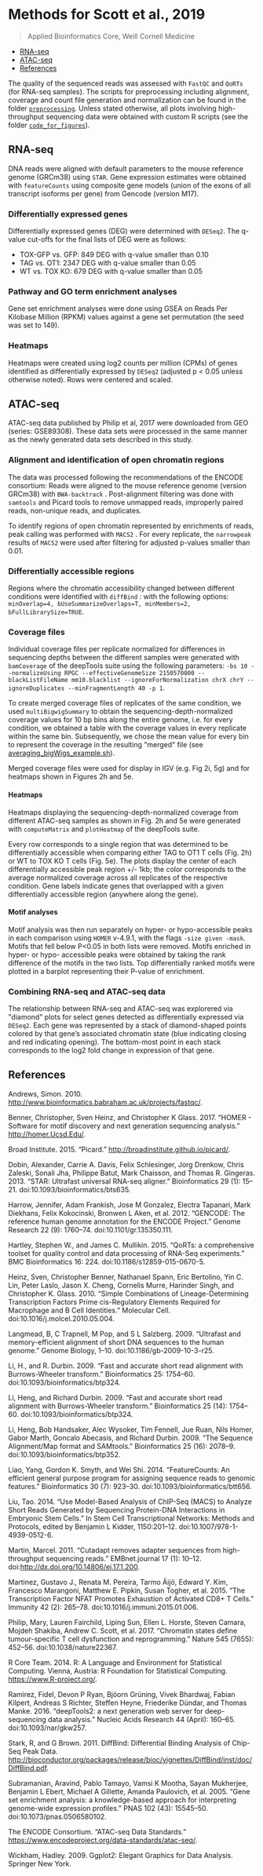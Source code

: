 Methods for Scott et al., 2019
===============================

>Applied Bioinformatics Core, Weill Cornell Medicine

* [RNA-seq](#rnaseq)
* [ATAC-seq](#attac)
* [References](#refs)

The quality of the sequenced reads was assessed with `FastQC` and `QoRTs` (for RNA-seq samples).
The scripts for preprocessing including alignment, coverage and count file generation and normalization can be found in the folder [`preprocessing`](https://github.com/friedue/Scott2019/blob/master/preprocessing/).
Unless stated otherwise, all plots involving high-throughput sequencing data were obtained with custom R scripts (see the folder [`code_for_figures`](https://github.com/friedue/Scott2019/tree/master/code_for_figures)).

## RNA-seq <a name="rnaseq"></a>

DNA reads were aligned with default parameters to the mouse reference genome (GRCm38) using `STAR`.
Gene expression estimates were obtained with `featureCounts` using composite gene models (union of the exons of all transcript isoforms per gene) from Gencode (version M17).

### Differentially expressed genes

Differentially expressed genes (DEG) were determined with `DESeq2`.
The q-value cut-offs for the final lists of DEG were as follows: 

- TOX-GFP vs. GFP: 849 DEG with q-value smaller than 0.10
- TAG vs. OT1: 2347 DEG with q-value smaller than 0.05
- WT vs. TOX KO: 679 DEG with q-value smaller than 0.05

### Pathway and GO term enrichment analyses

Gene set enrichment analyses were done using GSEA on Reads Per Kilobase Million (RPKM) values against a gene set permutation (the seed was set to 149).   

### Heatmaps
Heatmaps were created using log2 counts per million (CPMs) of genes identified as differentially expressed by `DESeq2` (adjusted p < 0.05 unless otherwise noted). Rows were centered and scaled. 

## ATAC-seq <a name="attac"></a>

ATAC-seq data published by Philip et al, 2017 were downloaded from GEO (series: GSE89308).
These data sets were processed in the same manner as the newly generated data sets described in this study.

### Alignment and identification of open chromatin regions

The data was processed following the recommendations of the ENCODE consortium:
Reads were aligned to the mouse reference genome (version GRCm38) with `BWA-backtrack` .
Post-alignment filtering was done with `samtools` and Picard tools to remove unmapped reads, improperly paired reads, non-unique reads, and duplicates.

To identify regions of open chromatin represented by enrichments of reads, peak calling was performed with `MACS2` .
For every replicate, the `narrowpeak` results of `MACS2` were used after filtering for adjusted p-values smaller than 0.01.

### Differentially accessible regions

Regions where the chromatin accessibility changed between different conditions were identified with `diffBind` : with the following options: `minOverlap=4, bUseSummarizeOverlaps=T, minMembers=2, bFullLibrarySize=TRUE`.

### Coverage files

Individual coverage files per replicate normalized for differences in sequencing depths between the different samples were generated with `bamCoverage` of the deepTools suite using the following parameters: `-bs 10 --normalizeUsing RPGC --effectiveGenomeSize 2150570000 --blackListFileName mm10.blacklist --ignoreForNormalization chrX chrY --ignoreDuplicates --minFragmentLength 40 -p 1`.

To create merged coverage files of replicates of the same condition, we used `multiBigwigSummary` to obtain the sequencing-depth-normalized coverage values for 10 bp bins along the entire genome, i.e. for every condition, we obtained a table with the coverage values in every replicate within the same bin.
Subsequently, we chose the mean value for every bin to represent the coverage in the resulting "merged" file (see [averaging_bigWigs_example.sh](https://github.com/friedue/Scott2019/blob/master/preprocessing/averaging_bigWigs_example.sh)).

Merged coverage files were used for display in IGV (e.g. Fig 2i, 5g) and for heatmaps shown in Figures 2h and 5e.

#### Heatmaps

Heatmaps displaying the sequencing-depth-normalized coverage from different ATAC-seq samples as shown in Fig. 2h and 5e were generated with `computeMatrix` and `plotHeatmap` of the deepTools suite.

Every row corresponds to a single region that was determined to be differentially accessible when comparing either TAG to OT1 T cells (Fig. 2h) or WT to TOX KO T cells (Fig. 5e).
The plots display the center of each differentially accessible peak region +/- 1kb; the color corresponds to the average normalized coverage across all replicates of the respective condition.
Gene labels indicate genes that overlapped with a given differentially accessible region (anywhere along the gene).

#### Motif analyses
Motif analysis was then run separately on hyper- or hypo-accessible peaks in each comparison using `HOMER` v-4.9.1, with the flags `-size given -mask`.  Motifs that fell below P<0.05 in both lists were removed.  Motifs enriched in hyper- or hypo- accessible peaks were obtained by taking the rank difference of the motifs in the two lists. Top differentially ranked motifs were plotted in a barplot representing their P-value of enrichment.


### Combining RNA-seq and ATAC-seq data
The relationship between RNA-seq and ATAC-seq was explorered via "diamond" plots for select genes detected as differentially expressed via `DESeq2`. Each gene was represented by a stack of diamond-shaped points colored by that gene’s associated chromatin state (blue indicating closing and red indicating opening). The bottom-most point in each stack corresponds to the log2 fold change in expression of that gene. 


## References <a name="refs"></a>

Andrews, Simon. 2010. http://www.bioinformatics.babraham.ac.uk/projects/fastqc/.

Benner, Christopher, Sven Heinz, and Christopher K Glass. 2017. “HOMER - Software for motif discovery and next generation sequencing analysis.” http://homer.Ucsd.Edu/.

Broad Institute. 2015. “Picard.” http://broadinstitute.github.io/picard/.

Dobin, Alexander, Carrie A. Davis, Felix Schlesinger, Jorg Drenkow, Chris Zaleski, Sonali Jha, Philippe Batut, Mark Chaisson, and Thomas R. Gingeras. 2013. “STAR: Ultrafast universal RNA-seq aligner.” Bioinformatics 29 (1): 15–21. doi:10.1093/bioinformatics/bts635.

Harrow, Jennifer, Adam Frankish, Jose M Gonzalez, Electra Tapanari, Mark Diekhans, Felix Kokocinski, Bronwen L Aken, et al. 2012. “GENCODE: The reference human genome annotation for the ENCODE Project.” Genome Research 22 (9): 1760–74. doi:10.1101/gr.135350.111.

Hartley, Stephen W., and James C. Mullikin. 2015. “QoRTs: a comprehensive toolset for quality control and data processing of RNA-Seq experiments.” BMC Bioinformatics 16: 224. doi:10.1186/s12859-015-0670-5.

Heinz, Sven, Christopher Benner, Nathanael Spann, Eric Bertolino, Yin C. Lin, Peter Laslo, Jason X. Cheng, Cornelis Murre, Harinder Singh, and Christopher K. Glass. 2010. “Simple Combinations of Lineage-Determining Transcription Factors Prime cis-Regulatory Elements Required for Macrophage and B Cell Identities.” Molecular Cell. doi:10.1016/j.molcel.2010.05.004.

Langmead, B, C Trapnell, M Pop, and S L Salzberg. 2009. “Ultrafast and memory-efficient alignment of short DNA sequences to the human genome.” Genome Biology, 1–10. doi:10.1186/gb-2009-10-3-r25.

Li, H., and R. Durbin. 2009. “Fast and accurate short read alignment with Burrows-Wheeler transform.” Bioinformatics 25: 1754–60. doi:10.1093/bioinformatics/btp324.

Li, Heng, and Richard Durbin. 2009. “Fast and accurate short read alignment with Burrows-Wheeler transform.” Bioinformatics 25 (14): 1754–60. doi:10.1093/bioinformatics/btp324.

Li, Heng, Bob Handsaker, Alec Wysoker, Tim Fennell, Jue Ruan, Nils Homer, Gabor Marth, Goncalo Abecasis, and Richard Durbin. 2009. “The Sequence Alignment/Map format and SAMtools.” Bioinformatics 25 (16): 2078–9. doi:10.1093/bioinformatics/btp352.

Liao, Yang, Gordon K. Smyth, and Wei Shi. 2014. “FeatureCounts: An efficient general purpose program for assigning sequence reads to genomic features.” Bioinformatics 30 (7): 923–30. doi:10.1093/bioinformatics/btt656.

Liu, Tao. 2014. “Use Model-Based Analysis of ChIP-Seq (MACS) to Analyze Short Reads Generated by Sequencing Protein-DNA Interactions in Embryonic Stem Cells.” In Stem Cell Transcriptional Networks: Methods and Protocols, edited by Benjamin L Kidder, 1150:201–12. doi:10.1007/978-1-4939-0512-6.

Martin, Marcel. 2011. “Cutadapt removes adapter sequences from high-throughput sequencing reads.” EMBnet.journal 17 (1): 10–12. doi:http://dx.doi.org/10.14806/ej.17.1.200.

Martinez, Gustavo J., Renata M. Pereira, Tarmo Äijö, Edward Y. Kim, Francesco Marangoni, Matthew E. Pipkin, Susan Togher, et al. 2015. “The Transcription Factor NFAT Promotes Exhaustion of Activated CD8+ T Cells.” Immunity 42 (2): 265–78. doi:10.1016/j.immuni.2015.01.006.

Philip, Mary, Lauren Fairchild, Liping Sun, Ellen L. Horste, Steven Camara, Mojdeh Shakiba, Andrew C. Scott, et al. 2017. “Chromatin states define tumour-specific T cell dysfunction and reprogramming.” Nature 545 (7655): 452–56. doi:10.1038/nature22367.

R Core Team. 2014. R: A Language and Environment for Statistical Computing. Vienna, Austria: R Foundation for Statistical Computing. https://www.R-project.org/.

Ramìrez, Fidel, Devon P Ryan, Bjöorn Grüning, Vivek Bhardwaj, Fabian Kilpert, Andreas S Richter, Steffen Heyne, Friederike Dündar, and Thomas Manke. 2016. “deepTools2: a next generation web server for deep-sequencing data analysis.” Nucleic Acids Research 44 (April): 160–65. doi:10.1093/nar/gkw257.

Stark, R, and G Brown. 2011. DiffBind: Differential Binding Analysis of Chip-Seq Peak Data. http://bioconductor.org/packages/release/bioc/vignettes/DiffBind/inst/doc/DiffBind.pdf.

Subramanian, Aravind, Pablo Tamayo, Vamsi K Mootha, Sayan Mukherjee, Benjamin L Ebert, Michael A Gillette, Amanda Paulovich, et al. 2005. “Gene set enrichment analysis: a knowledge-based approach for interpreting genome-wide expression profiles.” PNAS 102 (43): 15545–50. doi:10.1073/pnas.0506580102.

The ENCODE Consortium. “ATAC-seq Data Standards.” https://www.encodeproject.org/data-standards/atac-seq/.

Wickham, Hadley. 2009. Ggplot2: Elegant Graphics for Data Analysis. Springer New York.

